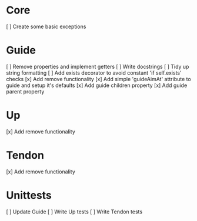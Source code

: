 # Core
[ ] Create some basic exceptions

# Guide
[ ] Remove properties and implement getters
[ ] Write docstrings
[ ] Tidy up string formatting
[ ] Add exists decorator to avoid constant 'if self.exists' checks
[x] Add remove functionality
[x] Add simple 'guideAimAt' attribute to guide and setup it's defaults
[x] Add guide children property
[x] Add guide parent property

# Up
[x] Add remove functionality

# Tendon
[x] Add remove functionality

# Unittests
[ ] Update Guide
[ ] Write Up tests
[ ] Write Tendon tests